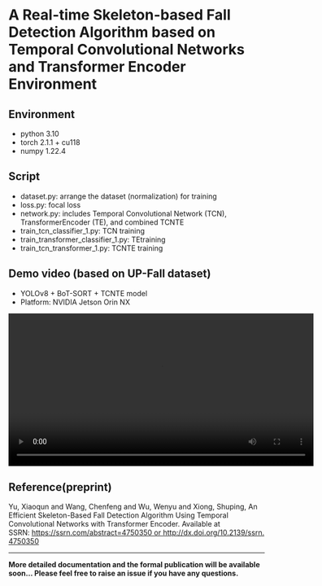 # A Real-time Skeleton-based Fall Detection Algorithm based on Temporal Convolutional Networks and Transformer Encoder Environment

## Environment
* python 3.10
*	torch 2.1.1 + cu118
*	numpy 1.22.4

## Script

*	dataset.py: arrange the dataset (normalization) for training 
*	loss.py: focal loss 
*	network.py: includes Temporal Convolutional Network (TCN), TransformerEncoder (TE), and combined TCNTE
*	train_tcn_classifier_1.py: TCN training
*	train_transformer_classifier_1.py: TEtraining
*	train_tcn_transformer_1.py: TCNTE training

## Demo video (based on UP-Fall dataset)

*	YOLOv8 + BoT-SORT + TCNTE model
*	Platform: NVIDIA Jetson Orin NX
  
<video width="600" controls>
  <source src="fall_detection/example.mp4" type="video/mp4">
</video>

## Reference(preprint) 
Yu, Xiaoqun and Wang, Chenfeng and Wu, Wenyu and Xiong, Shuping, An Efficient Skeleton-Based Fall Detection Algorithm Using Temporal Convolutional Networks with Transformer Encoder. Available at SSRN: https://ssrn.com/abstract=4750350 or http://dx.doi.org/10.2139/ssrn.4750350

--------------------------------------------------------------------
**More detailed documentation and the formal publication will be available soon… Please feel free to raise an issue if you have any questions.**
